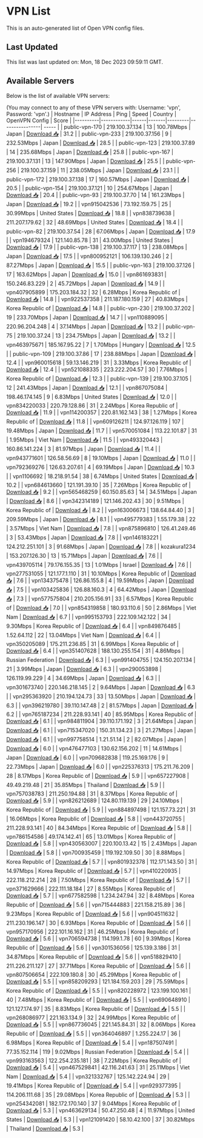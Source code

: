 # VPN List

This is an auto-generated list of Open VPN config files.

## Last Updated

This list was last updated on: Mon, 18 Dec 2023 09:59:11 GMT.

## Available Servers

Below is the list of available VPN servers:

(You may connect to any of these VPN servers with: Username: 'vpn', Password: 'vpn'.)
| Hostname | IP Address | Ping | Speed | Country | OpenVPN Config | Score |
|----------|------------|------|-------|---------|----------------| ----- |
| public-vpn-170 | 219.100.37.134 | 13 | 100.78Mbps | Japan | [Download 📥](./configs/server_0_JP.ovpn) | 31.2 |
| public-vpn-233 | 219.100.37.156 | 9 | 232.53Mbps | Japan | [Download 📥](./configs/server_1_JP.ovpn) | 28.5 |
| public-vpn-123 | 219.100.37.89 | 14 | 235.68Mbps | Japan | [Download 📥](./configs/server_2_JP.ovpn) | 25.8 |
| public-vpn-167 | 219.100.37.131 | 13 | 147.90Mbps | Japan | [Download 📥](./configs/server_3_JP.ovpn) | 25.5 |
| public-vpn-256 | 219.100.37.159 | 11 | 238.05Mbps | Japan | [Download 📥](./configs/server_4_JP.ovpn) | 23.1 |
| public-vpn-172 | 219.100.37.138 | 17 | 160.57Mbps | Japan | [Download 📥](./configs/server_5_JP.ovpn) | 20.5 |
| public-vpn-154 | 219.100.37.121 | 10 | 254.67Mbps | Japan | [Download 📥](./configs/server_6_JP.ovpn) | 20.4 |
| public-vpn-93 | 219.100.37.70 | 14 | 161.23Mbps | Japan | [Download 📥](./configs/server_7_JP.ovpn) | 19.2 |
| vpn915042536 | 73.192.159.75 | 25 | 30.99Mbps | United States | [Download 📥](./configs/server_8_US.ovpn) | 18.8 |
| vpn838739638 | 211.207.179.62 | 32 | 48.69Mbps | United States | [Download 📥](./configs/server_9_US.ovpn) | 18.4 |
| public-vpn-82 | 219.100.37.54 | 28 | 67.06Mbps | Japan | [Download 📥](./configs/server_10_JP.ovpn) | 17.9 |
| vpn194679324 | 121.140.85.78 | 31 | 43.00Mbps | United States | [Download 📥](./configs/server_11_US.ovpn) | 17.9 |
| public-vpn-138 | 219.100.37.117 | 13 | 238.08Mbps | Japan | [Download 📥](./configs/server_12_JP.ovpn) | 17.5 |
| vpn800952121 | 106.139.130.246 | 2 | 87.27Mbps | Japan | [Download 📥](./configs/server_13_JP.ovpn) | 15.5 |
| public-vpn-163 | 219.100.37.126 | 17 | 163.62Mbps | Japan | [Download 📥](./configs/server_14_JP.ovpn) | 15.0 |
| vpn861693831 | 150.246.83.229 | 2 | 45.72Mbps | Japan | [Download 📥](./configs/server_15_JP.ovpn) | 14.9 |
| vpn407905899 | 175.203.184.32 | 32 | 6.28Mbps | Korea Republic of | [Download 📥](./configs/server_16_KR.ovpn) | 14.8 |
| vpn922537358 | 211.187.180.159 | 27 | 40.83Mbps | Korea Republic of | [Download 📥](./configs/server_17_KR.ovpn) | 14.8 |
| public-vpn-230 | 219.100.37.202 | 19 | 233.70Mbps | Japan | [Download 📥](./configs/server_18_JP.ovpn) | 14.7 |
| vpn110889095 | 220.96.204.248 | 4 | 37.14Mbps | Japan | [Download 📥](./configs/server_19_JP.ovpn) | 13.2 |
| public-vpn-75 | 219.100.37.24 | 13 | 234.75Mbps | Japan | [Download 📥](./configs/server_20_JP.ovpn) | 13.2 |
| vpn463975671 | 185.167.95.22 | 7 | 1.70Mbps | Hungary | [Download 📥](./configs/server_21_HU.ovpn) | 12.5 |
| public-vpn-109 | 219.100.37.86 | 17 | 238.88Mbps | Japan | [Download 📥](./configs/server_22_JP.ovpn) | 12.4 |
| vpn960015618 | 59.13.146.219 | 31 | 3.33Mbps | Korea Republic of | [Download 📥](./configs/server_23_KR.ovpn) | 12.4 |
| vpn521088335 | 223.222.204.57 | 30 | 7.76Mbps | Korea Republic of | [Download 📥](./configs/server_24_KR.ovpn) | 12.3 |
| public-vpn-139 | 219.100.37.105 | 12 | 241.43Mbps | Japan | [Download 📥](./configs/server_25_JP.ovpn) | 12.1 |
| vpn867075084 | 198.46.174.145 | 9 | 6.83Mbps | United States | [Download 📥](./configs/server_26_US.ovpn) | 12.0 |
| vpn834220033 | 220.79.128.86 | 31 | 2.24Mbps | Korea Republic of | [Download 📥](./configs/server_27_KR.ovpn) | 11.9 |
| vpn114200357 | 220.81.162.143 | 38 | 1.27Mbps | Korea Republic of | [Download 📥](./configs/server_28_KR.ovpn) | 11.8 |
| vpn609126211 | 124.97.126.119 | 107 | 19.48Mbps | Japan | [Download 📥](./configs/server_29_JP.ovpn) | 11.7 |
| vpn570051084 | 113.22.101.87 | 31 | 1.95Mbps | Viet Nam | [Download 📥](./configs/server_30_VN.ovpn) | 11.5 |
| vpn493320443 | 160.86.141.224 | 3 | 81.97Mbps | Japan | [Download 📥](./configs/server_31_JP.ovpn) | 11.4 |
| vpn943771601 | 126.58.56.69 | 8 | 19.10Mbps | Japan | [Download 📥](./configs/server_32_JP.ovpn) | 11.0 |
| vpn792369276 | 126.63.207.61 | 4 | 69.19Mbps | Japan | [Download 📥](./configs/server_33_JP.ovpn) | 10.3 |
| vpn1106692 | 18.218.91.54 | 38 | 6.74Mbps | United States | [Download 📥](./configs/server_34_US.ovpn) | 10.2 |
| vpn684613660 | 121.191.39.10 | 35 | 7.26Mbps | Korea Republic of | [Download 📥](./configs/server_35_KR.ovpn) | 9.2 |
| vpn565468259 | 60.150.85.63 | 14 | 34.51Mbps | Japan | [Download 📥](./configs/server_36_JP.ovpn) | 8.6 |
| vpn342314189 | 121.146.202.43 | 30 | 9.51Mbps | Korea Republic of | [Download 📥](./configs/server_37_KR.ovpn) | 8.2 |
| vpn163006673 | 138.64.84.40 | 3 | 209.59Mbps | Japan | [Download 📥](./configs/server_38_JP.ovpn) | 8.1 |
| vpn495779383 | 1.55.179.38 | 22 | 3.57Mbps | Viet Nam | [Download 📥](./configs/server_39_VN.ovpn) | 7.8 |
| vpn875896810 | 126.41.249.46 | 3 | 53.43Mbps | Japan | [Download 📥](./configs/server_40_JP.ovpn) | 7.8 |
| vpn146183221 | 124.212.251.101 | 3 | 91.68Mbps | Japan | [Download 📥](./configs/server_41_JP.ovpn) | 7.8 |
| kozakura1234 | 153.207.126.30 | 13 | 15.71Mbps | Japan | [Download 📥](./configs/server_42_JP.ovpn) | 7.6 |
| vpn439705114 | 79.176.155.35 | 13 | 1.01Mbps | Israel | [Download 📥](./configs/server_43_IL.ovpn) | 7.6 |
| vpn277531055 | 121.177.1.110 | 31 | 10.10Mbps | Korea Republic of | [Download 📥](./configs/server_44_KR.ovpn) | 7.6 |
| vpn134375478 | 126.86.155.8 | 4 | 19.59Mbps | Japan | [Download 📥](./configs/server_45_JP.ovpn) | 7.5 |
| vpn103425836 | 126.88.160.3 | 4 | 64.42Mbps | Japan | [Download 📥](./configs/server_46_JP.ovpn) | 7.3 |
| vpn577575804 | 210.205.156.91 | 33 | 6.57Mbps | Korea Republic of | [Download 📥](./configs/server_47_KR.ovpn) | 7.0 |
| vpn854319858 | 180.93.110.6 | 50 | 2.86Mbps | Viet Nam | [Download 📥](./configs/server_48_VN.ovpn) | 6.7 |
| vpn995153793 | 222.109.142.122 | 34 | 9.30Mbps | Korea Republic of | [Download 📥](./configs/server_49_KR.ovpn) | 6.4 |
| vpn849876485 | 1.52.64.112 | 22 | 13.04Mbps | Viet Nam | [Download 📥](./configs/server_50_VN.ovpn) | 6.4 |
| vpn350205089 | 175.211.236.85 | 31 | 6.99Mbps | Korea Republic of | [Download 📥](./configs/server_51_KR.ovpn) | 6.4 |
| vpn351407628 | 188.130.255.154 | 31 | 4.86Mbps | Russian Federation | [Download 📥](./configs/server_52_RU.ovpn) | 6.3 |
| vpn991404755 | 124.150.207.134 | 21 | 3.99Mbps | Japan | [Download 📥](./configs/server_53_JP.ovpn) | 6.3 |
| vpn290053898 | 126.119.99.229 | 4 | 34.69Mbps | Japan | [Download 📥](./configs/server_54_JP.ovpn) | 6.3 |
| vpn301673740 | 220.146.218.145 | 2 | 9.64Mbps | Japan | [Download 📥](./configs/server_55_JP.ovpn) | 6.3 |
| vpn295363920 | 210.194.124.73 | 33 | 13.50Mbps | Japan | [Download 📥](./configs/server_56_JP.ovpn) | 6.3 |
| vpn396219780 | 39.110.147.48 | 2 | 81.57Mbps | Japan | [Download 📥](./configs/server_57_JP.ovpn) | 6.2 |
| vpn765187234 | 211.228.93.141 | 40 | 85.95Mbps | Korea Republic of | [Download 📥](./configs/server_58_KR.ovpn) | 6.1 |
| vpn984811904 | 39.110.171.192 | 3 | 21.64Mbps | Japan | [Download 📥](./configs/server_59_JP.ovpn) | 6.1 |
| vpn715347020 | 150.31.134.23 | 3 | 21.27Mbps | Japan | [Download 📥](./configs/server_60_JP.ovpn) | 6.1 |
| vpn997758514 | 1.21.51.14 | 2 | 82.07Mbps | Japan | [Download 📥](./configs/server_61_JP.ovpn) | 6.0 |
| vpn476477103 | 130.62.156.202 | 11 | 14.61Mbps | Japan | [Download 📥](./configs/server_62_JP.ovpn) | 6.0 |
| vpn709682838 | 119.25.169.176 | 9 | 22.73Mbps | Japan | [Download 📥](./configs/server_63_JP.ovpn) | 6.0 |
| vpn225376313 | 175.211.76.209 | 28 | 8.17Mbps | Korea Republic of | [Download 📥](./configs/server_64_KR.ovpn) | 5.9 |
| vpn657227908 | 49.49.219.48 | 21 | 35.85Mbps | Thailand | [Download 📥](./configs/server_65_TH.ovpn) | 5.9 |
| vpn757038783 | 211.250.194.88 | 31 | 8.37Mbps | Korea Republic of | [Download 📥](./configs/server_66_KR.ovpn) | 5.9 |
| vpn826212689 | 124.80.119.139 | 29 | 24.10Mbps | Korea Republic of | [Download 📥](./configs/server_67_KR.ovpn) | 5.9 |
| vpn884897498 | 121.157.73.221 | 31 | 16.06Mbps | Korea Republic of | [Download 📥](./configs/server_68_KR.ovpn) | 5.8 |
| vpn443720755 | 211.228.93.141 | 40 | 84.34Mbps | Korea Republic of | [Download 📥](./configs/server_69_KR.ovpn) | 5.8 |
| vpn786154586 | 49.174.142.41 | 65 | 13.01Mbps | Korea Republic of | [Download 📥](./configs/server_70_KR.ovpn) | 5.8 |
| vpn430563007 | 220.100.13.42 | 15 | 2.43Mbps | Japan | [Download 📥](./configs/server_71_JP.ovpn) | 5.8 |
| vpn700935459 | 119.192.109.50 | 30 | 8.88Mbps | Korea Republic of | [Download 📥](./configs/server_72_KR.ovpn) | 5.7 |
| vpn801932378 | 112.171.143.50 | 31 | 14.97Mbps | Korea Republic of | [Download 📥](./configs/server_73_KR.ovpn) | 5.7 |
| vpn410220935 | 222.118.212.214 | 28 | 7.50Mbps | Korea Republic of | [Download 📥](./configs/server_74_KR.ovpn) | 5.7 |
| vpn371629666 | 222.111.18.184 | 27 | 8.55Mbps | Korea Republic of | [Download 📥](./configs/server_75_KR.ovpn) | 5.7 |
| vpn677582598 | 1.234.247.94 | 32 | 8.48Mbps | Korea Republic of | [Download 📥](./configs/server_76_KR.ovpn) | 5.6 |
| vpn715444883 | 221.158.215.89 | 36 | 9.23Mbps | Korea Republic of | [Download 📥](./configs/server_77_KR.ovpn) | 5.6 |
| vpn904511632 | 211.230.196.147 | 30 | 6.93Mbps | Korea Republic of | [Download 📥](./configs/server_78_KR.ovpn) | 5.6 |
| vpn957170956 | 222.101.16.162 | 31 | 46.25Mbps | Korea Republic of | [Download 📥](./configs/server_79_KR.ovpn) | 5.6 |
| vpn706594738 | 114.199.1.78 | 60 | 9.39Mbps | Korea Republic of | [Download 📥](./configs/server_80_KR.ovpn) | 5.6 |
| vpn301536056 | 125.139.3.186 | 31 | 34.87Mbps | Korea Republic of | [Download 📥](./configs/server_81_KR.ovpn) | 5.6 |
| vpn518829410 | 211.226.211.127 | 27 | 37.71Mbps | Korea Republic of | [Download 📥](./configs/server_82_KR.ovpn) | 5.6 |
| vpn807506654 | 222.109.180.8 | 30 | 45.29Mbps | Korea Republic of | [Download 📥](./configs/server_83_KR.ovpn) | 5.5 |
| vpn858209293 | 121.184.159.203 | 29 | 75.59Mbps | Korea Republic of | [Download 📥](./configs/server_84_KR.ovpn) | 5.5 |
| vpn820228972 | 123.199.100.161 | 40 | 7.48Mbps | Korea Republic of | [Download 📥](./configs/server_85_KR.ovpn) | 5.5 |
| vpn690648910 | 121.127.174.97 | 35 | 8.83Mbps | Korea Republic of | [Download 📥](./configs/server_86_KR.ovpn) | 5.5 |
| vpn268086977 | 221.163.134.9 | 32 | 24.99Mbps | Korea Republic of | [Download 📥](./configs/server_87_KR.ovpn) | 5.5 |
| vpn867736045 | 221.145.84.31 | 32 | 8.06Mbps | Korea Republic of | [Download 📥](./configs/server_88_KR.ovpn) | 5.5 |
| vpn364046897 | 1.255.224.17 | 36 | 6.98Mbps | Korea Republic of | [Download 📥](./configs/server_89_KR.ovpn) | 5.4 |
| vpn187507491 | 77.35.152.114 | 119 | 9.02Mbps | Russian Federation | [Download 📥](./configs/server_90_RU.ovpn) | 5.4 |
| vpn993163563 | 122.254.235.181 | 38 | 7.22Mbps | Korea Republic of | [Download 📥](./configs/server_91_KR.ovpn) | 5.4 |
| vpn467529841 | 42.116.241.63 | 31 | 25.11Mbps | Viet Nam | [Download 📥](./configs/server_92_VN.ovpn) | 5.4 |
| vpn321332767 | 125.142.224.94 | 29 | 19.41Mbps | Korea Republic of | [Download 📥](./configs/server_93_KR.ovpn) | 5.4 |
| vpn929377395 | 114.206.111.68 | 35 | 29.08Mbps | Korea Republic of | [Download 📥](./configs/server_94_KR.ovpn) | 5.3 |
| vpn254342081 | 182.172.170.140 | 37 | 9.04Mbps | Korea Republic of | [Download 📥](./configs/server_95_KR.ovpn) | 5.3 |
| vpn463629134 | 50.47.250.48 | 4 | 11.97Mbps | United States | [Download 📥](./configs/server_96_US.ovpn) | 5.3 |
| vpn121091420 | 58.10.42.100 | 37 | 30.82Mbps | Thailand | [Download 📥](./configs/server_97_TH.ovpn) | 5.3 |
